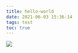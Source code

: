 ```yaml
---
title: hello-world
date: 2021-06-03 15:36:14
tags: test
toc: true
---
```


![](hello.jpg)

<!-- more -->

